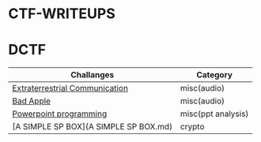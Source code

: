 # CTF-WRITEUPS

# DCTF

Challanges                                               |Category          |
|------------                                            |--------
|[Extraterrestrial Communication](Extraterrestrial.md)   | misc(audio)      |
|[Bad Apple](badapple.md)                                |misc(audio)       |
|[Powerpoint programming](powerpointprogramming.md)      |misc(ppt analysis)|
|[A SIMPLE SP BOX](A SIMPLE SP BOX.md)       |crypto|   |
